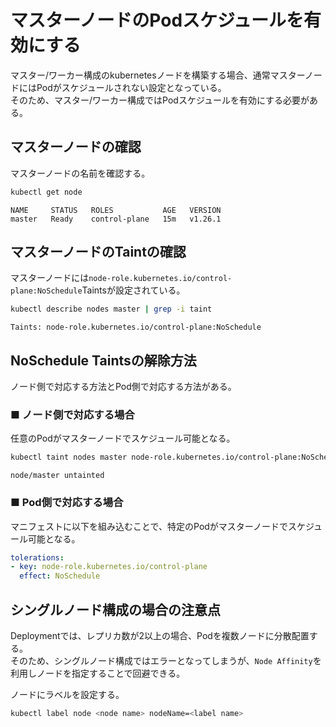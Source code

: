 # マスターノードのPodスケジュールを有効にする
マスター/ワーカー構成のkubernetesノードを構築する場合、通常マスターノードにはPodがスケジュールされない設定となっている。  
そのため、マスター/ワーカー構成ではPodスケジュールを有効にする必要がある。

## マスターノードの確認
マスターノードの名前を確認する。
```sh
kubectl get node
```
```
NAME     STATUS   ROLES           AGE   VERSION
master   Ready    control-plane   15m   v1.26.1
```

## マスターノードのTaintの確認
マスターノードには`node-role.kubernetes.io/control-plane:NoSchedule`Taintsが設定されている。
```sh
kubectl describe nodes master | grep -i taint
```
```
Taints: node-role.kubernetes.io/control-plane:NoSchedule
```

## NoSchedule Taintsの解除方法
ノード側で対応する方法とPod側で対応する方法がある。
### ■ ノード側で対応する場合
任意のPodがマスターノードでスケジュール可能となる。
```sh
kubectl taint nodes master node-role.kubernetes.io/control-plane:NoSchedule-
```
```
node/master untainted
```

### ■ Pod側で対応する場合
マニフェストに以下を組み込むことで、特定のPodがマスターノードでスケジュール可能となる。
```yaml
tolerations:
- key: node-role.kubernetes.io/control-plane
  effect: NoSchedule
```

## シングルノード構成の場合の注意点
Deploymentでは、レプリカ数が2以上の場合、Podを複数ノードに分散配置する。  
そのため、シングルノード構成ではエラーとなってしまうが、`Node Affinity`を利用しノードを指定することで回避できる。  
  
ノードにラベルを設定する。
```sh
kubectl label node <node name> nodeName=<label name>
```
